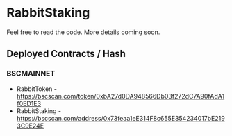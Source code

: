 # RabbitStaking

Feel free to read the code. More details coming soon.

## Deployed Contracts / Hash

### BSCMAINNET

- RabbitToken - https://bscscan.com/token/0xbA27d0DA948566Db03f272dC7A90fAdA1f0ED1E3
- RabbitStaking - https://bscscan.com/address/0x73feaa1eE314F8c655E354234017bE2193C9E24E